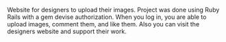 Website for designers to upload their images. Project was done using Ruby Rails with a gem devise authorization. When you log in, you are able to upload images, comment them, and like them. Also you can visit the designers website and support their work.